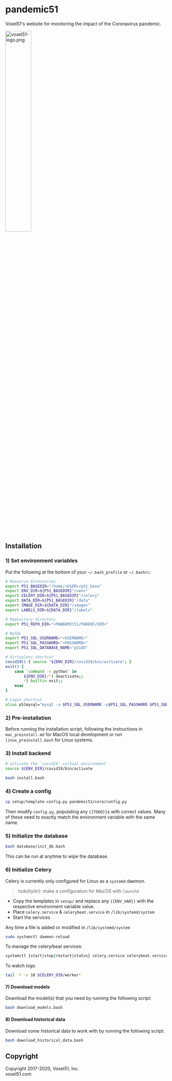 # pandemic51

Voxel51's website for monitoring the impact of the Coronavirus pandemic.

<img src="https://user-images.githubusercontent.com/3719547/74191434-8fe4f500-4c21-11ea-8d73-555edfce0854.png" alt="voxel51-logo.png" width="40%"/>


## Installation

### 1) Set environment variables

Put the following at the bottom of your `~/.bash_profile` or `~/.bashrc`:

```bash
# Resource Directories
export P51_BASEDIR="/home/<USER>/p51_base"
export ENV_DIR=${P51_BASEDIR}"/venv"
export CELERY_DIR=${P51_BASEDIR}"/celery"
export DATA_DIR=${P51_BASEDIR}"/data"
export IMAGE_DIR=${DATA_DIR}"/images"
export LABELS_DIR=${DATA_DIR}"/labels"

# Repository directory
export P51_REPO_DIR="<PANDEMIC51/PARENT/DIR>"

# MySQL
export P51_SQL_USERNAME="<USERNAME>"
export P51_SQL_PASSWORD="<PASSWORD>"
export P51_SQL_DATABASE_NAME="p51db"

# Virtualenv shortcut
covid19() { source "${ENV_DIR}/covid19/bin/activate"; }
exit() {
    case `command -v python` in
        ${ENV_DIR}/*) deactivate;;
        *) builtin exit;;
    esac
}

# Login shortcut
alias p51mysql="mysql -u $P51_SQL_USERNAME -p$P51_SQL_PASSWORD $P51_SQL_DATABASE_NAME"
```

### 2) Pre-installation

Before running the installation script, following the instructions in
`mac_preinstall.md` for MacOS local development or run `linux_preinstall.bash`
for Linux systems.


### 3) Install backend

```bash
# activate the `covid19` virtual environment
source ${ENV_DIR}/covid19/bin/activate

bash install.bash
```

### 4) Create a config

```bash
cp setup/template-config.py pandemic51/core/config.py
```

Then modify `config.py`, populating any `{{TODO}}`s with correct values. Many
of these need to exactly match the environment variable with the same name.

### 5) Initialize the database

```bash
bash database/init_db.bash
```

This can be run at anytime to wipe the database.


### 6) Initialize Celery

Celery is currently only configured for Linux as a `systemd` daemon.

> todo(tyler): make a configuration for MacOS with `launchd`

- Copy the templates in `setup/` and replace any `{{ENV_VAR}}` with the
respective environment variable value.
- Place `celery.service` & `celerybeat.service` in `/lib/systemd/system`
- Start the services

Any time a file is added or modified in `/lib/systemd/system`

```bash
sudo systemctl daemon-reload
```

To manage the celery/beat services:

```bash
systemctl {start|stop|restart|status} celery.service celerybeat.service
```

To watch logs:

```bash
tail -f -n 10 $CELERY_DIR/worker*
```

#### 7) Download models

Download the model(s) that you need by running the following script:

```bash
bash download_models.bash
```

#### 8) Download historical data

Download some historical data to work with by running the following script:

```bash
bash download_historical_data.bash
```


## Copyright

Copyright 2017-2020, Voxel51, Inc.<br>
voxel51.com
